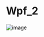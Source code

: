 # Wpf_2

![image](https://github.com/VasyaTarn/Wpf_2/assets/126779570/55cf2514-9f29-4837-9294-b6627bb5aec6)
